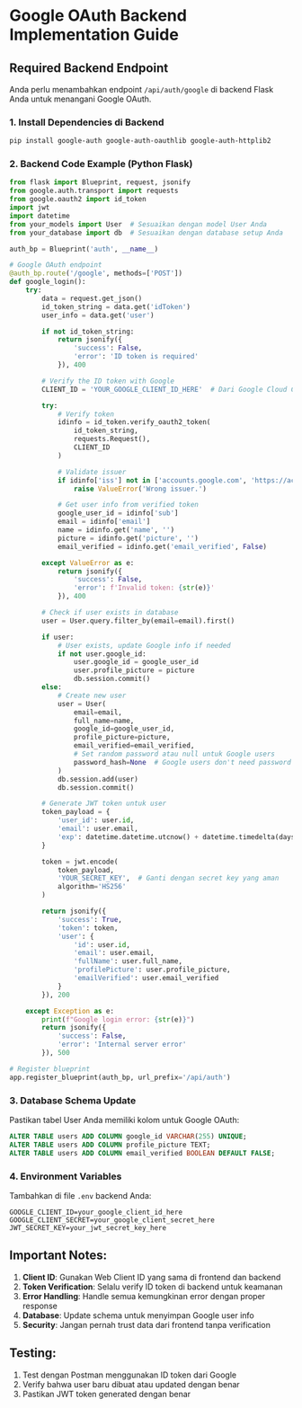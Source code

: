 # Google OAuth Backend Implementation Guide

## Required Backend Endpoint

Anda perlu menambahkan endpoint `/api/auth/google` di backend Flask Anda untuk menangani Google OAuth.

### 1. Install Dependencies di Backend

```bash
pip install google-auth google-auth-oauthlib google-auth-httplib2
```

### 2. Backend Code Example (Python Flask)

```python
from flask import Blueprint, request, jsonify
from google.auth.transport import requests
from google.oauth2 import id_token
import jwt
import datetime
from your_models import User  # Sesuaikan dengan model User Anda
from your_database import db  # Sesuaikan dengan database setup Anda

auth_bp = Blueprint('auth', __name__)

# Google OAuth endpoint
@auth_bp.route('/google', methods=['POST'])
def google_login():
    try:
        data = request.get_json()
        id_token_string = data.get('idToken')
        user_info = data.get('user')

        if not id_token_string:
            return jsonify({
                'success': False,
                'error': 'ID token is required'
            }), 400

        # Verify the ID token with Google
        CLIENT_ID = 'YOUR_GOOGLE_CLIENT_ID_HERE'  # Dari Google Cloud Console

        try:
            # Verify token
            idinfo = id_token.verify_oauth2_token(
                id_token_string,
                requests.Request(),
                CLIENT_ID
            )

            # Validate issuer
            if idinfo['iss'] not in ['accounts.google.com', 'https://accounts.google.com']:
                raise ValueError('Wrong issuer.')

            # Get user info from verified token
            google_user_id = idinfo['sub']
            email = idinfo['email']
            name = idinfo.get('name', '')
            picture = idinfo.get('picture', '')
            email_verified = idinfo.get('email_verified', False)

        except ValueError as e:
            return jsonify({
                'success': False,
                'error': f'Invalid token: {str(e)}'
            }), 400

        # Check if user exists in database
        user = User.query.filter_by(email=email).first()

        if user:
            # User exists, update Google info if needed
            if not user.google_id:
                user.google_id = google_user_id
                user.profile_picture = picture
                db.session.commit()
        else:
            # Create new user
            user = User(
                email=email,
                full_name=name,
                google_id=google_user_id,
                profile_picture=picture,
                email_verified=email_verified,
                # Set random password atau null untuk Google users
                password_hash=None  # Google users don't need password
            )
            db.session.add(user)
            db.session.commit()

        # Generate JWT token untuk user
        token_payload = {
            'user_id': user.id,
            'email': user.email,
            'exp': datetime.datetime.utcnow() + datetime.timedelta(days=7)
        }

        token = jwt.encode(
            token_payload,
            'YOUR_SECRET_KEY',  # Ganti dengan secret key yang aman
            algorithm='HS256'
        )

        return jsonify({
            'success': True,
            'token': token,
            'user': {
                'id': user.id,
                'email': user.email,
                'fullName': user.full_name,
                'profilePicture': user.profile_picture,
                'emailVerified': user.email_verified
            }
        }), 200

    except Exception as e:
        print(f"Google login error: {str(e)}")
        return jsonify({
            'success': False,
            'error': 'Internal server error'
        }), 500

# Register blueprint
app.register_blueprint(auth_bp, url_prefix='/api/auth')
```

### 3. Database Schema Update

Pastikan tabel User Anda memiliki kolom untuk Google OAuth:

```sql
ALTER TABLE users ADD COLUMN google_id VARCHAR(255) UNIQUE;
ALTER TABLE users ADD COLUMN profile_picture TEXT;
ALTER TABLE users ADD COLUMN email_verified BOOLEAN DEFAULT FALSE;
```

### 4. Environment Variables

Tambahkan di file `.env` backend Anda:

```env
GOOGLE_CLIENT_ID=your_google_client_id_here
GOOGLE_CLIENT_SECRET=your_google_client_secret_here
JWT_SECRET_KEY=your_jwt_secret_key_here
```

## Important Notes:

1. **Client ID**: Gunakan Web Client ID yang sama di frontend dan backend
2. **Token Verification**: Selalu verify ID token di backend untuk keamanan
3. **Error Handling**: Handle semua kemungkinan error dengan proper response
4. **Database**: Update schema untuk menyimpan Google user info
5. **Security**: Jangan pernah trust data dari frontend tanpa verification

## Testing:

1. Test dengan Postman menggunakan ID token dari Google
2. Verify bahwa user baru dibuat atau updated dengan benar
3. Pastikan JWT token generated dengan benar
